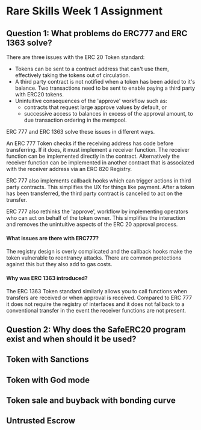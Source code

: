 # Rare Skills Week 1 Assignment

## Question 1: What problems do ERC777 and ERC 1363 solve?
There are three issues with the ERC 20 Token standard:
- Tokens can be sent to a contract address that can't use them, effectively taking the tokens out of circulation.
- A third party contract is not notified when a token has been added to it's balance. Two transactions need to be sent to enable paying a third party with ERC20 tokens.
- Unintuitive consequences of the 'approve' workflow such as:
    - contracts that request large approve values by default, or 
    - successive access to balances in excess of the approval amount, to due transaction ordering in the mempool.

ERC 777 and ERC 1363 solve these issues in different ways.

An ERC 777 Token checks if the receiving address has code before transferring. If it does, it must implement a receiver function. The receiver function can be implemented directly in the contract. Alternatively the receiver function can be implemented in another contract that is associated with the receiver address via an ERC 820 Registry.

ERC 777 also implements callback hooks which can trigger actions in third party contracts. This simplifies the UX for things like payment. After a token has been transferred, the third party contract is cancelled to act on the transfer.

ERC 777 also rethinks the 'approve', workflow by implementing operators who can act on behalf of the token owner. This simplifies the interaction and removes the unintuitive aspects of the ERC 20 approval process.

#### What issues are there with ERC777?
The registry design is overly complicated and the callback hooks make the token vulnerable to reentrancy attacks. There are common protections against this but they also add to gas costs.

#### Why was ERC 1363 introduced?
The ERC 1363 Token standard similarly allows you to call functions when transfers are received or when approval is received. Compared to ERC 777 it does not require the registry of interfaces and it does not fallback to a conventional transfer in the event the receiver functions are not present.


## Question 2: Why does the SafeERC20 program exist and when should it be used?



## Token with Sanctions

## Token with God mode

## Token sale and buyback with bonding curve

## Untrusted Escrow